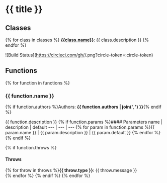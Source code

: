 # {{ title }}

## Classes
{% for class in classes %}
**[{{class.name}}]({{class.href}})**: {{ class.description }}
{% endfor %}

![Build Status](https://circleci.com/gh/<your github name>/<repo name>.png?circle-token=:circle-token)

## Functions
{% for function in functions %}
### {{ function.name }}
{% if function.authors %}Authors: **{{ function.authors | join(', ') }}**{% endif %}

{{ function.description }}
{% if function.params %}#### Parameters
name | description | default
--- | --- | ---
{% for param in function.params %}{{ param.name }} | {{ param.description }} | {{ param.default }}
{% endfor %}
{% endif %}

{% if function.throws %}
#### Throws
{% for throw in throws %}**{{ throw.type }}**: {{ throw.message }}  
{% endfor %}
{% endif %}
{% endfor %}
